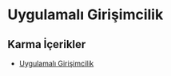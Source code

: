 # Uygulamalı Girişimcilik

<!--Index-->


## Karma İçerikler

- [Uygulamalı Girişimcilik](./Karma%20%C4%B0%C3%A7erikler/Uygulamal%C4%B1%20Giri%C5%9Fimcilik.rar)



<!--Index-->
